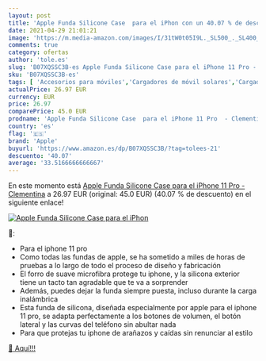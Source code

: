 ```yaml
---
layout: post
title: 'Apple Funda Silicone Case  para el iPhon con un 40.07 % de descuento'
date: 2021-04-29 21:01:21
image: 'https://m.media-amazon.com/images/I/31tW0t05I9L._SL500_._SL400_.jpg'
comments: true
category: ofertas
author: 'tole.es'
slug: 'B07XQSSC3B-es Apple Funda Silicone Case para el iPhone 11 Pro - Clementina'
sku: 'B07XQSSC3B-es'
tags: [ 'Accesorios para móviles','Cargadores de móvil solares','Cargadores para móviles','Comunicación móvil y accesorios','Electrónica','apple','iphone', ]
actualPrice: 26.97 EUR
currency: EUR
price: 26.97
comparePrice: 45.0 EUR
prodname: 'Apple Funda Silicone Case  para el iPhone 11 Pro  - Clementina'
country: 'es'
flag: '🇪🇸'
brand: 'Apple'
buyurl: 'https://www.amazon.es/dp/B07XQSSC3B/?tag=tolees-21'
descuento: '40.07'
average: '33.5166666666667'
---
```


En este momento está [Apple Funda Silicone Case  para el iPhone 11 Pro  - Clementina](https://www.amazon.es/dp/B07XQSSC3B/?tag=tolees-21) a 26.97 EUR (original: 45.0 EUR) (40.07 %  de descuento) en el siguiente enlace!

[![Apple Funda Silicone Case  para el iPhon](https://m.media-amazon.com/images/I/31tW0t05I9L._SL500_._SL400_.jpg)](https://www.amazon.es/dp/B07XQSSC3B/?tag=tolees-21)

🔎:

- Para el iphone 11 pro
- Como todas las fundas de apple, se ha sometido a miles de horas de pruebas a lo largo de todo el proceso de diseño y fabricación
- El forro de suave microfibra protege tu iphone, y la silicona exterior tiene un tacto tan agradable que te va a sorprender
- Además, puedes dejar la funda siempre puesta, incluso durante la carga inalámbrica
- Esta funda de silicona, diseñada especialmente por apple para el iphone 11 pro, se adapta perfectamente a los botones de volumen, el botón lateral y las curvas del teléfono sin abultar nada
- Para que protejas tu iphone de arañazos y caídas sin renunciar al estilo

[🛒 Aquí!!!](https://www.amazon.es/dp/B07XQSSC3B/?tag=tolees-21)
